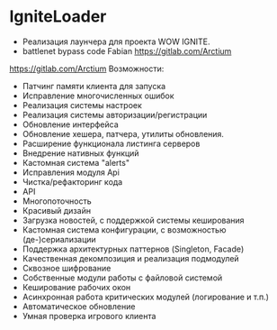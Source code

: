 # IgniteLoader

* Реализация лаунчера для проекта WOW IGNITE.
* battlenet bypass code Fabian <https://gitlab.com/Arctium>

https://gitlab.com/Arctium
Возможности:
* Патчинг памяти клиента для запуска
* Исправление многочисленных ошибок
* Реализация системы настроек
* Реализация системы авторизации/регистрации
* Обновление интерфейса
* Обновление хешера, патчера, утилиты обновления.
* Расширение функционала листинга серверов
* Внедрение нативных функций
* Кастомная система "alerts"
* Исправления модуля Api
* Чистка/рефакторинг кода
* API
* Многопоточность
* Красивый дизайн
* Загрузка новостей, с поддержкой системы кеширования
* Кастомная система конфигурации, с возможностью (де-)сериализации
* Поддержка архитектурных паттернов (Singleton, Facade)
* Качественная декомпозиция и реализация подмодулей
* Сквозное шифрование
* Собственные модули работы с файловой системой
* Кеширование рабочих окон
* Асинхронная работа критических модулей (логирование и т.п.)
* Автоматическое обновление
* Умная проверка игрового клиента
